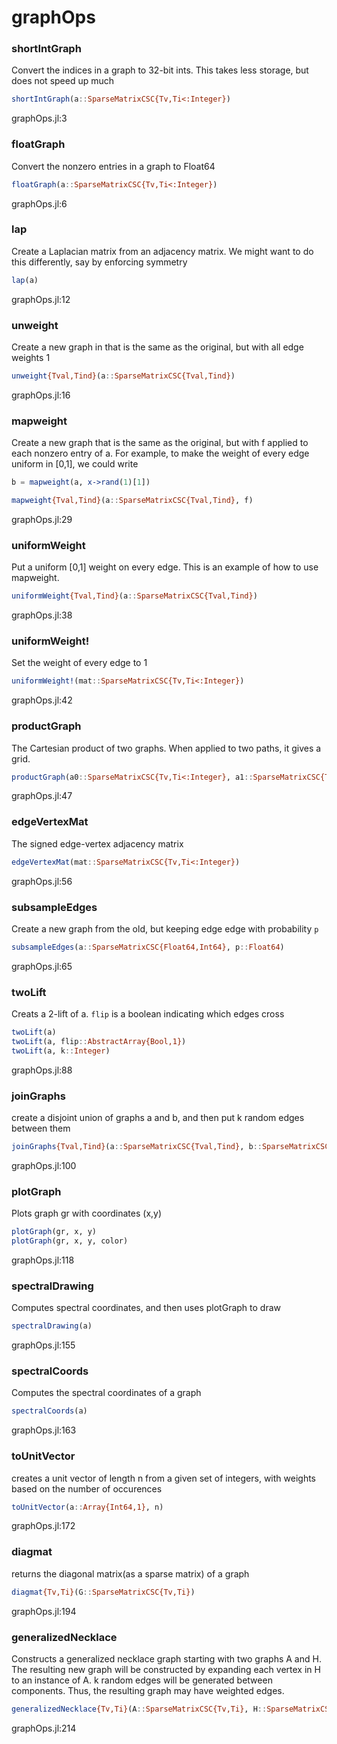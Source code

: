 # graphOps
### shortIntGraph
Convert the indices in a graph to 32-bit ints.  This takes less storage, but does not speed up much


```julia
shortIntGraph(a::SparseMatrixCSC{Tv,Ti<:Integer})
```

graphOps.jl:3



### floatGraph
Convert the nonzero entries in a graph to Float64


```julia
floatGraph(a::SparseMatrixCSC{Tv,Ti<:Integer})
```

graphOps.jl:6



### lap
Create a Laplacian matrix from an adjacency matrix. We might want to do this differently, say by enforcing symmetry


```julia
lap(a)
```

graphOps.jl:12



### unweight
Create a new graph in that is the same as the original, but with all edge weights 1


```julia
unweight{Tval,Tind}(a::SparseMatrixCSC{Tval,Tind})
```

graphOps.jl:16



### mapweight
Create a new graph that is the same as the original, but with f applied to each nonzero entry of a. For example, to make the weight of every edge uniform in [0,1], we could write

```julia
b = mapweight(a, x->rand(1)[1])
```


```julia
mapweight{Tval,Tind}(a::SparseMatrixCSC{Tval,Tind}, f)
```

graphOps.jl:29



### uniformWeight
Put a uniform [0,1] weight on every edge.  This is an example of how to use mapweight.


```julia
uniformWeight{Tval,Tind}(a::SparseMatrixCSC{Tval,Tind})
```

graphOps.jl:38



### uniformWeight!
Set the weight of every edge to 1


```julia
uniformWeight!(mat::SparseMatrixCSC{Tv,Ti<:Integer})
```

graphOps.jl:42



### productGraph
The Cartesian product of two graphs.  When applied to two paths, it gives a grid.


```julia
productGraph(a0::SparseMatrixCSC{Tv,Ti<:Integer}, a1::SparseMatrixCSC{Tv,Ti<:Integer})
```

graphOps.jl:47



### edgeVertexMat
The signed edge-vertex adjacency matrix


```julia
edgeVertexMat(mat::SparseMatrixCSC{Tv,Ti<:Integer})
```

graphOps.jl:56



### subsampleEdges
Create a new graph from the old, but keeping edge edge with probability `p`


```julia
subsampleEdges(a::SparseMatrixCSC{Float64,Int64}, p::Float64)
```

graphOps.jl:65



### twoLift
Creats a 2-lift of a.  `flip` is a boolean indicating which edges cross


```julia
twoLift(a)
twoLift(a, flip::AbstractArray{Bool,1})
twoLift(a, k::Integer)
```

graphOps.jl:88



### joinGraphs
create a disjoint union of graphs a and b,  and then put k random edges between them


```julia
joinGraphs{Tval,Tind}(a::SparseMatrixCSC{Tval,Tind}, b::SparseMatrixCSC{Tval,Tind}, k::Integer)
```

graphOps.jl:100



### plotGraph
Plots graph gr with coordinates (x,y)


```julia
plotGraph(gr, x, y)
plotGraph(gr, x, y, color)
```

graphOps.jl:118



### spectralDrawing
Computes spectral coordinates, and then uses plotGraph to draw


```julia
spectralDrawing(a)
```

graphOps.jl:155



### spectralCoords
Computes the spectral coordinates of a graph


```julia
spectralCoords(a)
```

graphOps.jl:163



### toUnitVector
creates a unit vector of length n from a given set of integers, with weights based on the number of occurences


```julia
toUnitVector(a::Array{Int64,1}, n)
```

graphOps.jl:172



### diagmat
returns the diagonal matrix(as a sparse matrix) of a graph


```julia
diagmat{Tv,Ti}(G::SparseMatrixCSC{Tv,Ti})
```

graphOps.jl:194



### generalizedNecklace
Constructs a generalized necklace graph starting with two graphs A and H. The resulting new graph will be constructed by expanding each vertex in H to an instance of A. k random edges will be generated between components. Thus, the resulting graph may have weighted edges.


```julia
generalizedNecklace{Tv,Ti}(A::SparseMatrixCSC{Tv,Ti}, H::SparseMatrixCSC{Tv,Ti<:Integer}, k::Int64)
```

graphOps.jl:214




